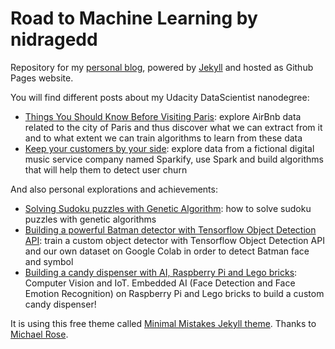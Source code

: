 # Road to Machine Learning by nidragedd
Repository for my [personal blog](http://nidragedd.github.io/), powered by [Jekyll](https://jekyllrb.com/) and hosted as Github Pages website.

You will find different posts about my Udacity DataScientist nanodegree:
* [Things You Should Know Before Visiting Paris](http://nidragedd.github.io/things-you-should-now-before-visiting-Paris/): explore AirBnb data related to the city of Paris and thus discover what we can extract from it and to what extent we can train algorithms to learn from these data
* [Keep your customers by your side](http://nidragedd.github.io/churn-prediction-keep-your-customers-by-your-side/): explore data from a fictional digital music service company named Sparkify, use Spark and build algorithms that will help them to detect user churn

And also personal explorations and achievements:
* [Solving Sudoku puzzles with Genetic Algorithm](http://nidragedd.github.io/sudoku-genetics/): how to solve sudoku puzzles with genetic algorithms
* [Building a powerful Batman detector with Tensorflow Object Detection API](http://nidragedd.github.io/building-a-pretty-cool-batman-detector/): train a custom object detector with Tensorflow Object Detection API and our own dataset on Google Colab in order to detect Batman face and symbol
* [Building a candy dispenser with AI, Raspberry Pi and Lego bricks](http://nidragedd.github.io/a-candy-dispenser-with-ai-raspberry-and-lego-bricks/): Computer Vision and IoT. Embedded AI (Face Detection and Face Emotion Recognition) on Raspberry Pi and Lego bricks to build a custom candy dispenser!

It is using this free theme called [Minimal Mistakes Jekyll theme](https://github.com/mmistakes/minimal-mistakes). Thanks to [Michael Rose](https://mademistakes.com/).
